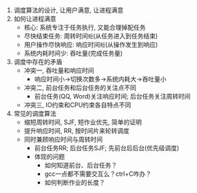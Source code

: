 1. 调度算法的设计, 让用户满意, 让进程满意 
2. 如何让进程满意
	* 核心: 系统专注于任务执行, 又能合理掉配任务
	* 尽快结束任务: 周转时间`短`(从任务进入到任务结束)
	* 用户操作尽快响应: 响应时间`短`(从操作发生到响应)
	* 系统内耗时间少: 吞吐量(完成任务量)
3. 调度中存在的矛盾
	* 冲突一, 吞吐量和响应时间
		* 响应时间小->切换次数多->系统内耗大->吞吐量小
	* 冲突二, 前台任务和后台任务的关注点不同
		* 前台任务(QQ, Word)关注响应时间; 后台任务关注周转时间
	* 冲突三, IO约束和CPU约束各自特点不同
4. 常见的调度算法
	* 缩短周转时间, SJF, 短作业优先, 简单的证明
	* 提升响应时间, RR, 按时间片来轮转调度
	* 同时兼顾响应时间与周转时间
		* 前台任务RR; 后台任务SJF; 先前台后后台(优先级调度)
		* 体现的问题
			* 如何知道前台、后台任务？
			* gcc一点都不需要交互么？ctrl+C咋办？
			* 如何判断作业的长度？